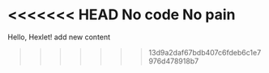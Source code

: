 <<<<<<< HEAD
No code No pain
=======
Hello, Hexlet!
add new content
>>>>>>> 13d9a2daf67bdb407c6fdeb6c1e7976d478918b7
